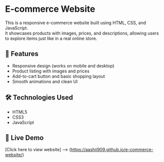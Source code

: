 # E-commerce Website

This is a responsive e-commerce website built using HTML, CSS, and JavaScript.  
It showcases products with images, prices, and descriptions, allowing users to explore items just like in a real online store.

## 🌟 Features
- Responsive design (works on mobile and desktop)
- Product listing with images and prices
- Add-to-cart button and basic shopping layout
- Smooth animations and clean UI

## 🛠️ Technologies Used
- HTML5  
- CSS3  
- JavaScript  

## 🔗 Live Demo
[Click here to view website] -->  (https://aashii909.github.io/e-commerce-website/)
